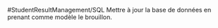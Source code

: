 #StudentResultManagement/SQL
Mettre à jour la base de données en prenant comme modèle le brouillon.
